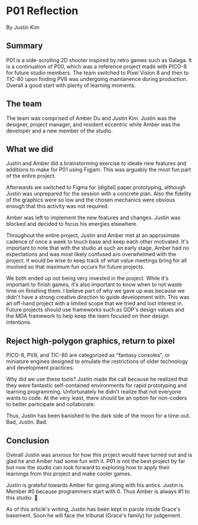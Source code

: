 # P01 Reflection
By Justin Kim

## Summary
P01 is a side-scrolling 2D shooter inspired by retro games such as Galaga. It is a continuation of P00, which was a reference project made with PICO-8 for future studio members. The team switched to Pixel Vision 8 and then to TIC-80 upon finding PV8 was undergoing maintanence during production. Overall a good start with plenty of learning moments.

## The team
The team was comprised of Amber Du and Justin Kim. Justin was the designer, project manager, and resident eccentric while Amber was the developer and a new member of the studio. 

## What we did
Justin and Amber did a brainstorming exercise to ideate new features and additions to make for P01 using Figjam. This was arguably the most fun part of the entire project.

Afterwards we switched to Figma for (digital) paper prototyping, although Justin was unprepared for the session with a concrete plan. Also the fidelity of the graphics were so low and the chosen mechanics were obvious enough that this activity was not required.

Amber was left to implement the new features and changes. Justin was blocked and decided to focus his energies elsewhere.

Throughout the entire project, Justin and Amber met at an approximate cadence of once a week to touch base and keep each other motivated. It's important to note that with the studio at such an early stage, Amber had no expectations and was most likely confused a/o overwhelmed with the project. It would be wise to keep track of what value meetings bring for all involved so that maximum fun occurs for future projects.

We both ended up not being very invested in the project. While it's important to finish games, it's also important to know when to not waste time on finishing them. I believe part of why we gave up was because we didn't have a strong creative direction to guide development with. This was an off-hand project with a limited scope that we tried and lost interest in. Future projects should use frameworks such as GDP's design values and the MDA framework to help keep the team focused on their design intentions.

## Reject high-polygon graphics, return to pixel
PICO-8, PV8, and TIC-80 are categorized as "fantasy consoles", or miniature engines designed to emulate the restrictions of older technology and development practices.

Why did we use these tools? Justin made the call because he realized that they were fantastic self-contained environments for rapid prototyping and learning programming. Unfortunately he didn't realize that not everyone wants to code. At the very least, there should be an option for non-coders to better participate and collaborate. 

Thus, Justin has been banished to the dark side of the moon for a time-out. Bad, Justin. Bad.

## Conclusion
Overall Justin was anxious for how this project would have turned out and is glad he and Amber had some fun with it. P01 is not the best project by far but now the studio can look forward to exploring how to apply their learnings from this project and make cooler games.

Justin is grateful towards Amber for going along with his antics. Justin is Member #0 because programmers start with 0. Thus Amber is always #1 to this studio. 🥇

As of this article's writing, Justin has been kept in parole inside Grace's basement. Soon he will face the tribunal (Grace's family) for judgement.

